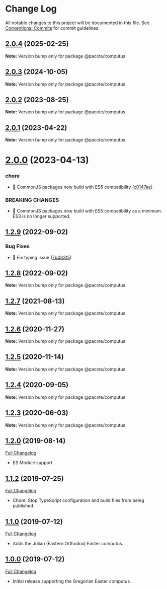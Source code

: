 # Change Log

All notable changes to this project will be documented in this file.
See [Conventional Commits](https://conventionalcommits.org) for commit guidelines.

## [2.0.4](https://github.com/PacoteJS/pacote/compare/@pacote/computus@2.0.3...@pacote/computus@2.0.4) (2025-02-25)

**Note:** Version bump only for package @pacote/computus

## [2.0.3](https://github.com/PacoteJS/pacote/compare/@pacote/computus@2.0.2...@pacote/computus@2.0.3) (2024-10-05)

**Note:** Version bump only for package @pacote/computus

## [2.0.2](https://github.com/PacoteJS/pacote/compare/@pacote/computus@2.0.1...@pacote/computus@2.0.2) (2023-08-25)

**Note:** Version bump only for package @pacote/computus

## [2.0.1](https://github.com/PacoteJS/pacote/compare/@pacote/computus@2.0.0...@pacote/computus@2.0.1) (2023-04-22)

**Note:** Version bump only for package @pacote/computus

# [2.0.0](https://github.com/PacoteJS/pacote/compare/@pacote/computus@1.2.9...@pacote/computus@2.0.0) (2023-04-13)

### chore

- 🤖 CommonJS packages now build with ES5 compatibility ([c0147ae](https://github.com/PacoteJS/pacote/commit/c0147aeffb81322ea59174a3961b10cfb3bf81e5))

### BREAKING CHANGES

- 🧨 CommonJS packages now build with ES5 compatibility as a minimum. ES3 is
  no longer supported.

## [1.2.9](https://github.com/PacoteJS/pacote/compare/@pacote/computus@1.2.8...@pacote/computus@1.2.9) (2022-09-02)

### Bug Fixes

- 🐛 Fix typing issue ([7b433f5](https://github.com/PacoteJS/pacote/commit/7b433f5a50bc9462f13db945e7a458af76eeadd2))

## [1.2.8](https://github.com/PacoteJS/pacote/compare/@pacote/computus@1.2.7...@pacote/computus@1.2.8) (2022-09-02)

**Note:** Version bump only for package @pacote/computus

## [1.2.7](https://github.com/PacoteJS/pacote/compare/@pacote/computus@1.2.6...@pacote/computus@1.2.7) (2021-08-13)

**Note:** Version bump only for package @pacote/computus

## [1.2.6](https://github.com/PacoteJS/pacote/compare/@pacote/computus@1.2.5...@pacote/computus@1.2.6) (2020-11-27)

**Note:** Version bump only for package @pacote/computus

## [1.2.5](https://github.com/PacoteJS/pacote/compare/@pacote/computus@1.2.4...@pacote/computus@1.2.5) (2020-11-14)

**Note:** Version bump only for package @pacote/computus

## [1.2.4](https://github.com/PacoteJS/pacote/compare/@pacote/computus@1.2.3...@pacote/computus@1.2.4) (2020-09-05)

**Note:** Version bump only for package @pacote/computus

## [1.2.3](https://github.com/PacoteJS/pacote/compare/@pacote/computus@1.2.2...@pacote/computus@1.2.3) (2020-06-03)

**Note:** Version bump only for package @pacote/computus

## [1.2.0](https://github.com/PacoteJS/pacote/tree/@pacote/computus/1.2.0) (2019-08-14)

[Full Changelog](https://github.com/PacoteJS/pacote/compare/@pacote/computus@1.1.2...@pacote/computus@1.2.0)

- ES Module support.

## [1.1.2](https://github.com/PacoteJS/pacote/tree/@pacote/computus/1.1.2) (2019-07-25)

[Full Changelog](https://github.com/PacoteJS/pacote/compare/@pacote/computus@1.1.1...@pacote/computus@1.1.2)

- Chore: Stop TypeScript configuration and build files from being published.

## [1.1.0](https://github.com/PacoteJS/pacote/tree/@pacote/computus/1.1.0) (2019-07-12)

[Full Changelog](https://github.com/PacoteJS/pacote/compare/@pacote/computus@1.0.0...@pacote/computus@1.1.0)

- Adds the Julian (Eastern Orthodox) Easter computus.

## [1.0.0](https://github.com/PacoteJS/pacote/tree/@pacote/computus/1.0.0) (2019-07-12)

[Full Changelog](https://github.com/PacoteJS/pacote/compare/@pacote/computus@1.0.0...@pacote/computus@1.0.0)

- Initial release supporting the Gregorian Easter computus.
